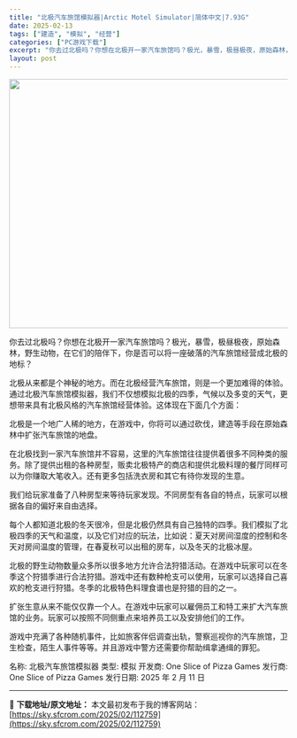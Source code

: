 ```yaml
---
title: "北极汽车旅馆模拟器|Arctic Motel Simulator|简体中文|7.93G"
date: 2025-02-13
tags: ["建造", "模拟", "经营"]
categories: ["PC游戏下载"]
excerpt: "你去过北极吗？你想在北极开一家汽车旅馆吗？极光，暴雪，极昼极夜，原始森林，野生动物，在它们的陪伴下，你是否可以将一座破落的汽车旅馆经营成北极的地标？ 北极从来都是个神秘的地方。而在北极经营汽车旅馆，则是一个更加难得的体验。通过北极汽车旅馆模拟器，我们不仅想模拟北极的四季，气候以及多变的天气，更想带来&hellip;"
layout: post
---
```


<img class="aligncenter size-full wp-image-112760" src="https://sky.sfcrom.com/wp-content/uploads/2025/02/2025021301512485.webp" alt="" width="800" height="450" />

你去过北极吗？你想在北极开一家汽车旅馆吗？极光，暴雪，极昼极夜，原始森林，野生动物，在它们的陪伴下，你是否可以将一座破落的汽车旅馆经营成北极的地标？

北极从来都是个神秘的地方。而在北极经营汽车旅馆，则是一个更加难得的体验。通过北极汽车旅馆模拟器，我们不仅想模拟北极的四季，气候以及多变的天气，更想带来具有北极风格的汽车旅馆经营体验。这体现在下面几个方面：

北极是一个地广人稀的地方，在游戏中，你将可以通过砍伐，建造等手段在原始森林中扩张汽车旅馆的地盘。

在北极找到一家汽车旅馆并不容易，这里的汽车旅馆往往提供着很多不同种类的服务。除了提供出租的各种房型，贩卖北极特产的商店和提供北极料理的餐厅同样可以为你赚取大笔收入。还有更多包括洗衣房和其它有待你发现的生意。

我们给玩家准备了八种房型来等待玩家发现。不同房型有各自的特点，玩家可以根据各自的偏好来自由选择。

每个人都知道北极的冬天很冷，但是北极仍然具有自己独特的四季。我们模拟了北极四季的天气和温度，以及它们对应的玩法，比如说：夏天对房间湿度的控制和冬天对房间温度的管理，在春夏秋可以出租的房车，以及冬天的北极冰屋。

北极的野生动物数量众多所以很多地方允许合法狩猎活动。在游戏中玩家可以在冬季这个狩猎季进行合法狩猎。游戏中还有数种枪支可以使用，玩家可以选择自己喜欢的枪支进行狩猎。冬季的北极特色料理食谱也是狩猎的目的之一。

扩张生意从来不能仅仅靠一个人。在游戏中玩家可以雇佣员工和特工来扩大汽车旅馆的业务。玩家可以按照不同侧重点来培养员工以及安排他们的工作。

游戏中充满了各种随机事件，比如旅客伴侣调查出轨，警察巡视你的汽车旅馆，卫生检查，陌生人事件等等。并且游戏中警方还需要你帮助缉拿通缉的罪犯。

名称: 北极汽车旅馆模拟器
类型: 模拟
开发商: One Slice of Pizza Games
发行商: One Slice of Pizza Games
发行日期: 2025 年 2 月 11 日

---
📖 **下载地址/原文地址：** 本文最初发布于我的博客网站：[https://sky.sfcrom.com/2025/02/112759](https://sky.sfcrom.com/2025/02/112759)
